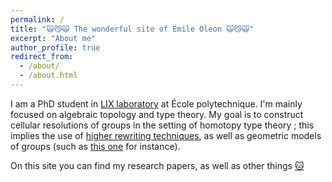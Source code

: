 ```yaml
---
permalink: /
title: "🙀😼🙀 The wonderful site of Émile Oleon 🙀😼🙀"
excerpt: "About me"
author_profile: true
redirect_from: 
  - /about/
  - /about.html
---
```


I am a PhD student in [LIX laboratory](https://www.lix.polytechnique.fr/) at École polytechnique. I'm mainly focused on algebraic topology and type theory. My goal is to construct cellular resolutions of groups in the setting of homotopy type theory ; this implies the use of [higher rewriting techniques](https://arxiv.org/abs/2312.00429), as well as geometric models of groups (such as [this one](https://analysis-situs.math.cnrs.fr/La-variete-hypercubique.html) for instance).

On this site you can find my research papers, as well as other things [🐱](files/cat.JPG)
